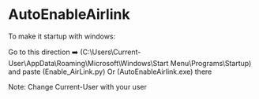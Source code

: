 # AutoEnableAirlink

To make it startup with windows:

Go to this direction ➡️ (C:\Users\Current-User\AppData\Roaming\Microsoft\Windows\Start Menu\Programs\Startup)
and paste (Enable_AirLink.py) Or (AutoEnableAirlink.exe) there

Note: Change Current-User with your user
